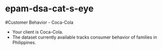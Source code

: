 # epam-dsa-cat-s-eye
#Customer Behavior - Coca-Cola
* Your client is Coca-Cola.
* The dataset currently available tracks consumer behavior of families in Philippines.